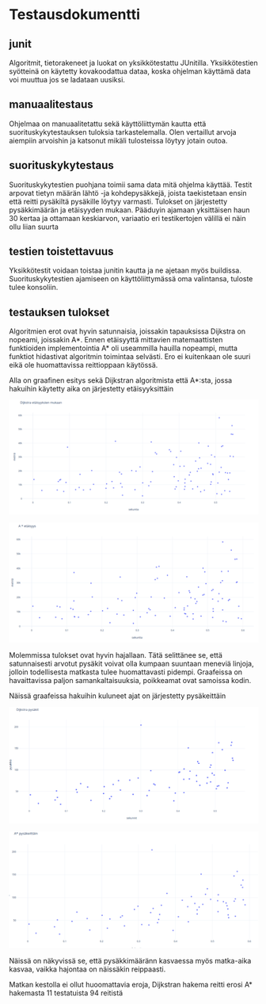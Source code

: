# Testausdokumentti

## junit
Algoritmit, tietorakeneet ja luokat on yksikkötestattu JUnitilla.  Yksikkötestien syötteinä on käytetty kovakoodattua dataa, koska ohjelman käyttämä data voi muuttua jos se ladataan uusiksi. 

## manuaalitestaus
Ohjelmaa on manuaalitetattu sekä käyttöliittymän kautta että suorituskykytestauksen tuloksia tarkastelemalla. Olen vertaillut arvoja aiempiin arvoishin ja katsonut mikäli tulosteissa löytyy jotain outoa. 

## suorituskykytestaus
Suorituskykytestien puohjana toimii sama data mitä ohjelma käyttää. Testit arpovat tietyn määrän lähtö -ja kohdepysäkkejä, joista taekistetaan ensin että reitti pysäkiltä pysäkille löytyy varmasti. Tulokset on järjestetty pysäkkimäärän ja etäisyyden mukaan. Pääduyin ajamaan yksittäisen haun 30 kertaa ja ottamaan keskiarvon, variaatio eri testikertojen välillä ei näin ollu liian suurta

## testien toistettavuus
Yksikkötestit voidaan toistaa junitin kautta ja ne ajetaan myös buildissa. Suorituskykytestien ajamiseen on käyttöliittymässä oma valintansa, tuloste tulee konsoliin. 

## testauksen tulokset

Algoritmien erot ovat hyvin satunnaisia, joissakin tapauksissa Dijkstra on nopeami, joissakin A*. Ennen etäisyyttä mittavien matemaattisten funktioiden implementointia A* oli useammilla hauilla nopeampi, mutta funktiot hidastivat algoritmin toimintaa selvästi. Ero ei kuitenkaan ole suuri eikä ole huomattavissa reittioppaan käytössä.

Alla on graafinen esitys sekä Dijkstran algoritmista että A*:sta, jossa hakuihin käytetty aika on järjestetty etäisyyksittäin

![dijkstra etäisyyksittäin](https://github.com/KaroliinaM/reitinhaku_Mietola/blob/master/dokumentaatio/kuvat/dijkstra_etaisyys.png)

![A* etäisyyksittäin](https://github.com/KaroliinaM/reitinhaku_Mietola/blob/master/dokumentaatio/kuvat/astar_etaisyys.png)

Molemmissa tulokset ovat hyvin hajallaan. Tätä selittänee se, että satunnaisesti arvotut pysäkit voivat olla kumpaan suuntaan meneviä linjoja, jolloin todellisesta matkasta tulee huomattavasti pidempi. Graafeissa on havaittavissa paljon samankaltaisuuksia, poikkeamat ovat samoissa kodin.

Näissä graafeissa hakuihin kuluneet ajat on järjestetty pysäkeittäin

![dijkstra pysäkeittäin](https://github.com/KaroliinaM/reitinhaku_Mietola/blob/master/dokumentaatio/kuvat/dijkstra_pysakit.png)

![A* pysäkeittäin](https://github.com/KaroliinaM/reitinhaku_Mietola/blob/master/dokumentaatio/kuvat/astar_pysakit.png)

Näissä on näkyvissä se, että pysäkkimääränn kasvaessa myös matka-aika kasvaa, vaikka hajontaa on näissäkin reippaasti.

Matkan kestolla ei ollut huoomattavia eroja, Dijkstran hakema reitti erosi A* hakemasta 11 testatuista 94 reitistä







